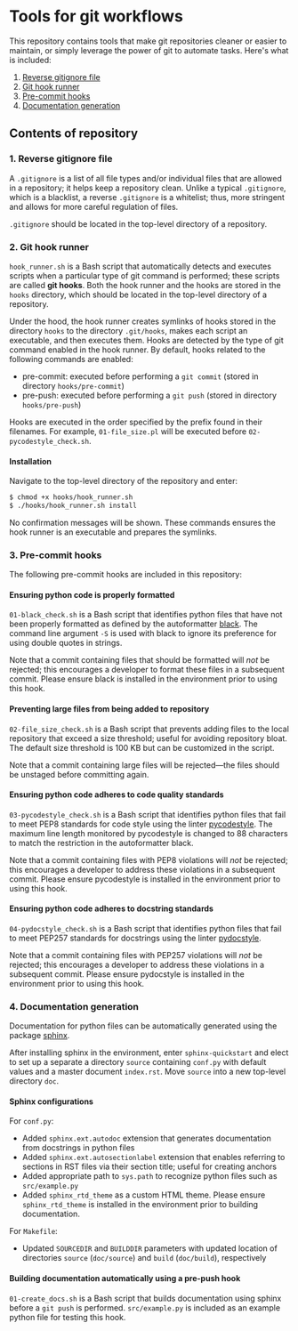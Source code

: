 # Tools for git workflows

This repository contains tools that make git repositories cleaner or easier to maintain, or simply leverage the power of git to automate tasks. Here's what is included:

1. [Reverse gitignore file](#gitignore)
2. [Git hook runner](#hook-runner)
3. [Pre-commit hooks](#pre-commit)
4. [Documentation generation](#autodocs)

## Contents of repository

<a name="gitignore"></a>
### 1. Reverse gitignore file
A `.gitignore` is a list of all file types and/or individual files that are allowed in a repository; it helps keep a repository clean. Unlike a typical `.gitignore`, which is a blacklist, a reverse `.gitignore` is a whitelist; thus, more stringent and allows for more careful regulation of files.

`.gitignore` should be located in the top-level directory of a repository.

<a name="hook-runner"></a>
### 2. Git hook runner
`hook_runner.sh` is a Bash script that automatically detects and executes scripts when a particular type of git command is performed; these scripts are called **git hooks**. Both the hook runner and the hooks are stored in the `hooks` directory, which should be located in the top-level directory of a repository. 

Under the hood, the hook runner creates symlinks of hooks stored in the directory `hooks` to the directory `.git/hooks`, makes each script an executable, and then executes them. Hooks are detected by the type of git command enabled in the hook runner. By default, hooks related to the following commands are enabled:

- pre-commit: executed before performing a `git commit` (stored in directory `hooks/pre-commit`)
- pre-push: executed before performing a `git push` (stored in directory `hooks/pre-push`)

Hooks are executed in the order specified by the prefix found in their filenames. For example, `01-file_size.pl` will be executed before `02-pycodestyle_check.sh`.

#### Installation
Navigate to the top-level directory of the repository and enter:

```bash
$ chmod +x hooks/hook_runner.sh
$ ./hooks/hook_runner.sh install
```

No confirmation messages will be shown. These commands ensures the hook runner is an executable and prepares the symlinks. 

<a name="pre-commit"></a>
### 3. Pre-commit hooks
The following pre-commit hooks are included in this repository:

#### Ensuring python code is properly formatted
`01-black_check.sh` is a Bash script that identifies python files that have not been properly formatted as defined by the autoformatter [black](https://black.readthedocs.io/en/stable/). The command line argument `-S` is used with black to ignore its preference for using double quotes in strings.

Note that a commit containing files that should be formatted will *not* be rejected; this encourages a developer to format these files in a subsequent commit. Please ensure black is installed in the environment prior to using this hook.

#### Preventing large files from being added to repository
`02-file_size_check.sh` is a Bash script that prevents adding files to the local repository that exceed a size threshold; useful for avoiding repository bloat. The default size threshold is 100 KB but can be customized in the script.

Note that a commit containing large files will be rejected&mdash;the files should be unstaged before committing again. 

#### Ensuring python code adheres to code quality standards
`03-pycodestyle_check.sh` is a Bash script that identifies python files that fail to meet PEP8 standards for code style using the linter [pycodestyle](http://pycodestyle.pycqa.org/en/latest/). The maximum line length monitored by pycodestyle is changed to 88 characters to match the restriction in the autoformatter black. 

Note that a commit containing files with PEP8 violations will *not* be rejected; this encourages a developer to address these violations in a subsequent commit. Please ensure pycodestyle is installed in the environment prior to using this hook.

#### Ensuring python code adheres to docstring standards
`04-pydocstyle_check.sh` is a Bash script that identifies python files that fail to meet PEP257 standards for docstrings using the linter [pydocstyle](http://www.pydocstyle.org/en/4.0.0/). 

Note that a commit containing files with PEP257 violations will *not* be rejected; this encourages a developer to address these violations in a subsequent commit. Please ensure pydocstyle is installed in the environment prior to using this hook.

<a name="autodocs"></a>
### 4. Documentation generation
Documentation for python files can be automatically generated using the package [sphinx](http://www.sphinx-doc.org/en/master/).

After installing sphinx in the environment, enter `sphinx-quickstart` and elect to set up a separate a directory `source` containing `conf.py` with default values and a master document `index.rst`. Move `source` into a new top-level directory `doc`.

#### Sphinx configurations
For `conf.py`:

- Added `sphinx.ext.autodoc` extension that generates documentation from docstrings in python files
- Added `sphinx.ext.autosectionlabel` extension that enables referring to sections in RST files via their section title; useful for creating anchors
- Added appropriate path to `sys.path` to recognize python files such as `src/example.py`
- Added `sphinx_rtd_theme` as a custom HTML theme. Please ensure `sphinx_rtd_theme` is installed in the environment prior to building documentation.

For `Makefile`:

- Updated `SOURCEDIR` and `BUILDDIR` parameters with updated location of directories `source` (`doc/source`) and `build` (`doc/build`), respectively

#### Building documentation automatically using a pre-push hook
`01-create_docs.sh` is a Bash script that builds documentation using sphinx before a `git push` is performed. `src/example.py` is included as an example python file for testing this hook.